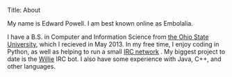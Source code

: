 Title: About

My name is Edward Powell. I am best known online as Embolalia.

I have a B.S. in Computer and Information Science from [the Ohio State
University](http://osu.edu), which I recieved in May 2013. In my free time, I
enjoy coding in Python, as well as helping to run a small [IRC network](http://dftba.net)
. My biggest project to date is the [Willie](http://willie.dftba.net) IRC bot.
I also have some experience with Java, C++, and other languages.
